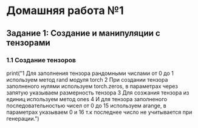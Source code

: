 # Домашняя работа №1
## Задание 1: Создание и манипуляции с тензорами
### 1.1 Создание тензоров
print("1 Для заполнения тензора рандомными числами от 0 до 1 используем метод rand модуля torch 2 При создании тензора заполненого нулями используем torch.zeros, в параметрах через запятую указываем размерность тензора       3 Для созжания тензора из единиц используем метод ones       4 И для тензора заполненого последовательностью чисел от 0 до 15 используем arange, в параметрах указываем 0 и 16 т.к последнее число не учитывается при генерации.")
